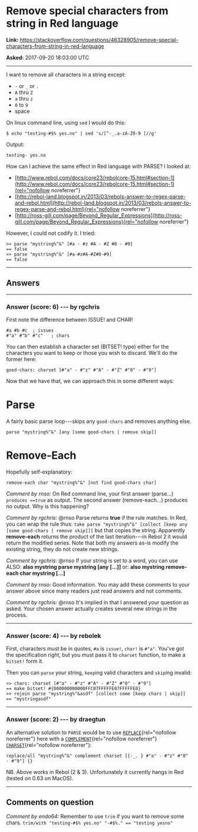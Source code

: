 # Remove special characters from string in Red language

**Link:**
<https://stackoverflow.com/questions/46328905/remove-special-characters-from-string-in-red-language>

**Asked:** 2017-09-20 18:03:00 UTC

------------------------------------------------------------------------

I want to remove all characters in a string except:

-   `-` or `_` or `.`
-   `A` thru `Z`
-   `a` thru `z`
-   `0` to `9`
-   space

On linux command line, using `sed` I would do this:

    $ echo "testing-#$% yes.no" | sed 's/[^-_.a-zA-Z0-9 ]//g'

Output:

    testing- yes.no

How can I achieve the same effect in Red language with PARSE? I looked
at:

-   [http://www.rebol.com/docs/core23/rebolcore-15.html#section-1](http://www.rebol.com/docs/core23/rebolcore-15.html#section-1){rel="nofollow noreferrer"}
-   [http://rebol-land.blogspot.in/2013/03/rebols-answer-to-regex-parse-and-rebol.html](http://rebol-land.blogspot.in/2013/03/rebols-answer-to-regex-parse-and-rebol.html){rel="nofollow noreferrer"}
-   [http://ross-gill.com/page/Beyond_Regular_Expressions](http://ross-gill.com/page/Beyond_Regular_Expressions){rel="nofollow noreferrer"}

However, I could not codify it. I tried:

    >> parse "mystring%^&" [#a - #z #A - #Z #0 - #9]
    == false
    >> parse "mystring%^&" [#a-#z#A-#Z#0-#9]        
    == false

------------------------------------------------------------------------

## Answers

------------------------------------------------------------------------

### Answer (score: 6) --- by rgchris

First note the difference between ISSUE! and CHAR!

    #a #b #c  ; issues
    #"a" #"b" #"c"   ; chars

You can then establish a character set (BITSET! type) either for the
characters you want to keep or those you wish to discard. We\'ll do the
former here:

    good-chars: charset [#"a" - #"z" #"A" - #"Z" #"0" - #"9"]

Now that we have that, we can approach this in some different ways:

# Parse

A fairly basic parse loop---skips any `good-chars` and removes anything
else.

    parse "mystring%^&" [any [some good-chars | remove skip]]

# Remove-Each

Hopefully self-explanatory:

    remove-each char "mystring%^&" [not find good-chars char]

*Comment by rnso:* On Red command line, your first answer (parse\...)
`produces ==true` as output. The second answer (remove-each\...)
produces no output. Why is this happening?

*Comment by rgchris:* \@rnso Parse returns **true** if the rule matches.
In Red, you can wrap the rule thus:
`take parse "mystring%^&" [collect [keep any [some good-chars | remove skip]]]`
but that copies the string. Apparently **remove-each** returns the
product of the last iteration---in Rebol 2 it would return the modified
series. Note that both my answers as-is modify the existing string, they
do not create new strings.

*Comment by rgchris:* \@rnso If your string is set to a word, you can
use ALSO: **also mystring parse mystring \[any \[\...\]\]** or: **also
mystring remove-each char mystring \[\...\]**

*Comment by rnso:* Good information. You may add these comments to your
answer above since many readers just read answers and not comments.

*Comment by rgchris:* \@rnso It\'s implied in that I answered your
question as asked. Your chosen answer actually creates several new
strings in the process.

------------------------------------------------------------------------

### Answer (score: 4) --- by rebolek

First, characters must be in quotes, `#a` is `issue!`, `char!` is
`#"a"`. You\'ve got the specification right, but you must pass it to
`charset` function, to make a `bitset!` form it.

Then you can `parse` your string, `keep`ing valid characters and
`skip`ing invalid:

    >> chars: charset [#"a" - #"z" #"A" - #"Z" #"0" - #"9"]
    == make bitset! #{000000000000FFC07FFFFFE07FFFFFE0}
    >> rejoin parse "mystring%^&asdf" [collect some [keep chars | skip]]
    == "mystringasdf"

------------------------------------------------------------------------

### Answer (score: 2) --- by draegtun

An alternative solution to `PARSE` would be to use
[`REPLACE`](http://www.rebol.com/r3/docs/functions/replace.html){rel="nofollow noreferrer"}
here with a
[`COMPLEMENT`](http://www.rebol.com/r3/docs/functions/complement.html){rel="nofollow noreferrer"}
[`CHARSET`](http://www.rebol.com/r3/docs/functions/charset.html){rel="nofollow noreferrer"}:

``` {.lang-lisp .prettyprint-override}
replace/all "mystring%^&" complement charset [{-_. } #"a" - #"z" #"0" - #"9"] {}
```

NB. Above works in Rebol (2 & 3). Unfortunately it currently hangs in
Red (tested on 0.63 on MacOS).

------------------------------------------------------------------------

## Comments on question

*Comment by endo64:* Remember to use `trim` if you want to remove some
chars. `trim/with "testing-#$% yes.no" "-#$%." == "testing yesno"`
